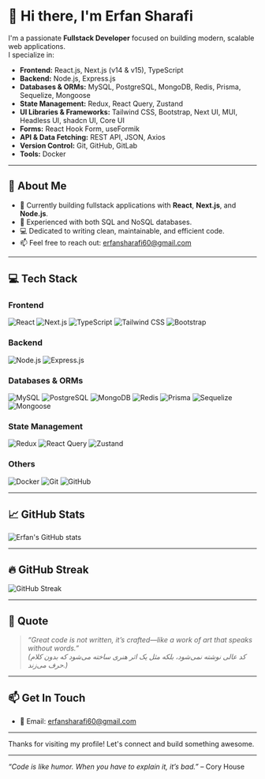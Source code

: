# 👋 Hi there, I'm Erfan Sharafi

I'm a passionate **Fullstack Developer** focused on building modern, scalable web applications.  
I specialize in:

- **Frontend:** React.js, Next.js (v14 & v15), TypeScript
- **Backend:** Node.js, Express.js
- **Databases & ORMs:** MySQL, PostgreSQL, MongoDB, Redis, Prisma, Sequelize, Mongoose
- **State Management:** Redux, React Query, Zustand
- **UI Libraries & Frameworks:** Tailwind CSS, Bootstrap, Next UI, MUI, Headless UI, shadcn UI, Core UI
- **Forms:** React Hook Form, useFormik
- **API & Data Fetching:** REST API, JSON, Axios
- **Version Control:** Git, GitHub, GitLab
- **Tools:** Docker

---

## 🚀 About Me

- 🔭 Currently building fullstack applications with **React**, **Next.js**, and **Node.js**.
- 🌱 Experienced with both SQL and NoSQL databases.
- 💻 Dedicated to writing clean, maintainable, and efficient code.
- 📫 Feel free to reach out: [erfansharafi60@gmail.com](mailto:erfansharafi60@gmail.com)

---

## 💻 Tech Stack

### Frontend
![React](https://img.shields.io/badge/React-20232A?style=for-the-badge&logo=react&logoColor=61DAFB) ![Next.js](https://img.shields.io/badge/Next.js-000000?style=for-the-badge&logo=nextdotjs&logoColor=white) ![TypeScript](https://img.shields.io/badge/TypeScript-3178C6?style=for-the-badge&logo=typescript&logoColor=white) ![Tailwind CSS](https://img.shields.io/badge/Tailwind_CSS-06B6D4?style=for-the-badge&logo=tailwind-css&logoColor=white) ![Bootstrap](https://img.shields.io/badge/Bootstrap-563D7C?style=for-the-badge&logo=bootstrap&logoColor=white)  

### Backend
![Node.js](https://img.shields.io/badge/Node.js-339933?style=for-the-badge&logo=node.js&logoColor=white) ![Express.js](https://img.shields.io/badge/Express.js-000000?style=for-the-badge&logo=express&logoColor=white)

### Databases & ORMs
![MySQL](https://img.shields.io/badge/MySQL-4479A1?style=for-the-badge&logo=mysql&logoColor=white) ![PostgreSQL](https://img.shields.io/badge/PostgreSQL-336791?style=for-the-badge&logo=postgresql&logoColor=white) ![MongoDB](https://img.shields.io/badge/MongoDB-47A248?style=for-the-badge&logo=mongodb&logoColor=white) ![Redis](https://img.shields.io/badge/Redis-DC382D?style=for-the-badge&logo=redis&logoColor=white) ![Prisma](https://img.shields.io/badge/Prisma-2D3748?style=for-the-badge&logo=prisma&logoColor=white) ![Sequelize](https://img.shields.io/badge/Sequelize-52B0E7?style=for-the-badge&logo=sequelize&logoColor=white) ![Mongoose](https://img.shields.io/badge/Mongoose-D3396F?style=for-the-badge&logo=mongoose&logoColor=white)

### State Management
![Redux](https://img.shields.io/badge/Redux-764ABC?style=for-the-badge&logo=redux&logoColor=white) ![React Query](https://img.shields.io/badge/React_Query-FF4154?style=for-the-badge&logo=react-query&logoColor=white) ![Zustand](https://img.shields.io/badge/Zustand-00CDB3?style=for-the-badge&logo=zustand&logoColor=white)

### Others
![Docker](https://img.shields.io/badge/Docker-2496ED?style=for-the-badge&logo=docker&logoColor=white) ![Git](https://img.shields.io/badge/Git-F05032?style=for-the-badge&logo=git&logoColor=white) ![GitHub](https://img.shields.io/badge/GitHub-181717?style=for-the-badge&logo=github&logoColor=white)

---

## 📈 GitHub Stats

![Erfan's GitHub stats](https://github-readme-stats.vercel.app/api?username=erfanabi&show_icons=true&hide_title=true&count_private=true&hide=prs&theme=radical)

---

## 🔥 GitHub Streak

![GitHub Streak](https://github-readme-streak-stats.herokuapp.com/?user=erfanabi&theme=radical)

---

## 💬 Quote

> *“Great code is not written, it’s crafted—like a work of art that speaks without words.”*  
> *(کد عالی نوشته نمی‌شود، بلکه مثل یک اثر هنری ساخته می‌شود که بدون کلام حرف می‌زند.)*

---

## 📫 Get In Touch

- 📧 Email: [erfansharafi60@gmail.com](mailto:erfansharafi60@gmail.com)

---

Thanks for visiting my profile! Let's connect and build something awesome.

---

*“Code is like humor. When you have to explain it, it’s bad.”* – Cory House
